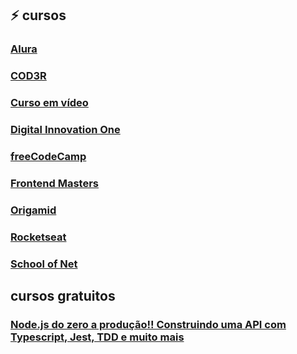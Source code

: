 ## :zap: cursos

### [Alura](https://www.alura.com.br/)
### [COD3R](https://www.cod3r.com.br/)
### [Curso em vídeo](https://www.cursoemvideo.com/)
### [Digital Innovation One](https://digitalinnovation.one/sign-up?ref=U52GKXN9XH)
### [freeCodeCamp](https://www.freecodecamp.org/)
### [Frontend Masters](https://frontendmasters.com/)
### [Origamid](https://www.origamid.com/)
### [Rocketseat](https://rocketseat.com.br/)
### [School of Net](https://www.schoolofnet.com/)

## cursos gratuitos
### [Node.js do zero a produção!! Construindo uma API com Typescript, Jest, TDD e muito mais](https://www.youtube.com/watch?v=W2ld5xRS3cY&list=PLz_YTBuxtxt6_Zf1h-qzNsvVt46H8ziKh&index=1)
